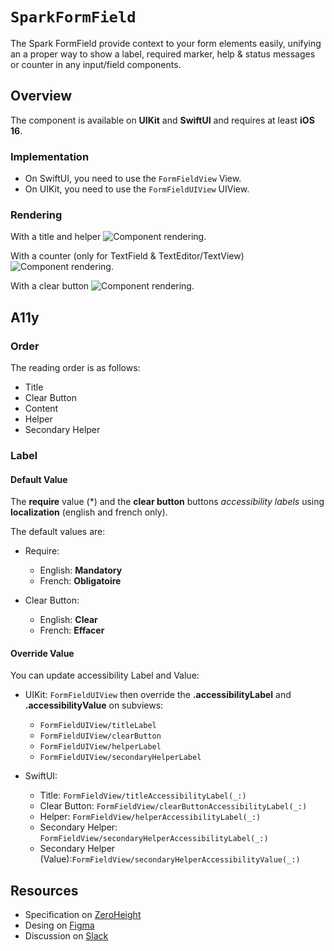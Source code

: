 # ``SparkFormField``

The Spark FormField provide context to your form elements easily, unifying an a proper way to show a label, required marker, help & status messages or counter in any input/field components. 

## Overview

The component is available on **UIKit** and **SwiftUI** and requires at least **iOS 16**.

### Implementation

- On SwiftUI, you need to use the ``FormFieldView`` View.
- On UIKit, you need to use the ``FormFieldUIView`` UIView.

### Rendering

With a title and helper
![Component rendering.](component.png)

With a counter (only for TextField & TextEditor/TextView) 
![Component rendering.](component_counter.png)

With a clear button 
![Component rendering.](component_clear_button.png)

## A11y

### Order

The reading order is as follows:
- Title
- Clear Button
- Content
- Helper
- Secondary Helper

### Label

#### Default Value

The **require** value (*) and the **clear button** buttons *accessibility labels* using **localization** (english and french only).

The default values are:

- Require: 
    - English: **Mandatory**
    - French: **Obligatoire**

- Clear Button: 
    - English: **Clear**
    - French: **Effacer**

#### Override Value

You can update accessibility Label and Value:
- UIKit: ``FormFieldUIView`` then override the **.accessibilityLabel** and **.accessibilityValue** on subviews:
    - ``FormFieldUIView/titleLabel``
    - ``FormFieldUIView/clearButton``
    - ``FormFieldUIView/helperLabel``
    - ``FormFieldUIView/secondaryHelperLabel``

- SwiftUI: 
    - Title: ``FormFieldView/titleAccessibilityLabel(_:)``
    - Clear Button: ``FormFieldView/clearButtonAccessibilityLabel(_:)``
    - Helper: ``FormFieldView/helperAccessibilityLabel(_:)``
    - Secondary Helper: ``FormFieldView/secondaryHelperAccessibilityLabel(_:)``
    - Secondary Helper (Value):``FormFieldView/secondaryHelperAccessibilityValue(_:)``

## Resources

- Specification on [ZeroHeight](https://zeroheight.com/1186e1705/p/423a01-form-field)
- Desing on [Figma](https://www.figma.com/design/0QchRdipAVuvVoDfTjLrgQ/Spark-Component-Specs?node-id=44899-1278)
- Discussion on [Slack](https://adevinta.slack.com/archives/C071PA3MWAK)


